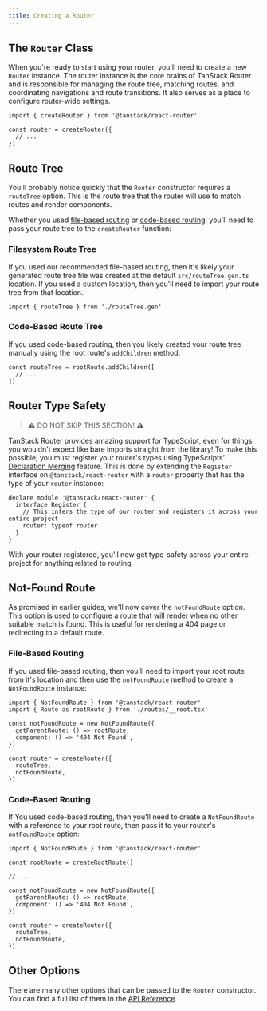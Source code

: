 ```yaml
---
title: Creating a Router
---
```


## The `Router` Class

When you're ready to start using your router, you'll need to create a new `Router` instance. The router instance is the core brains of TanStack Router and is responsible for managing the route tree, matching routes, and coordinating navigations and route transitions. It also serves as a place to configure router-wide settings.

```tsx
import { createRouter } from '@tanstack/react-router'

const router = createRouter({
  // ...
})
```

## Route Tree

You'll probably notice quickly that the `Router` constructor requires a `routeTree` option. This is the route tree that the router will use to match routes and render components.

Whether you used [file-based routing](./guide/route-trees) or [code-based routing](./guide/code-based-routing), you'll need to pass your route tree to the `createRouter` function:

### Filesystem Route Tree

If you used our recommended file-based routing, then it's likely your generated route tree file was created at the default `src/routeTree.gen.ts` location. If you used a custom location, then you'll need to import your route tree from that location.

```tsx
import { routeTree } from './routeTree.gen'
```

### Code-Based Route Tree

If you used code-based routing, then you likely created your route tree manually using the root route's `addChildren` method:

```tsx
const routeTree = rootRoute.addChildren([
  // ...
])
```

## Router Type Safety

> ⚠️ DO NOT SKIP THIS SECTION! ⚠️

TanStack Router provides amazing support for TypeScript, even for things you wouldn't expect like bare imports straight from the library! To make this possible, you must register your router's types using TypeScripts' [Declaration Merging](https://www.typescriptlang.org/docs/handbook/declaration-merging.html) feature. This is done by extending the `Register` interface on `@tanstack/react-router` with a `router` property that has the type of your `router` instance:

```tsx
declare module '@tanstack/react-router' {
  interface Register {
    // This infers the type of our router and registers it across your entire project
    router: typeof router
  }
}
```

With your router registered, you'll now get type-safety across your entire project for anything related to routing.

## Not-Found Route

As promised in earlier guides, we'll now cover the `notFoundRoute` option. This option is used to configure a route that will render when no other suitable match is found. This is useful for rendering a 404 page or redirecting to a default route.

### File-Based Routing

If you used file-based routing, then you'll need to import your root route from it's location and then use the `notFoundRoute` method to create a `NotFoundRoute` instance:

```tsx
import { NotFoundRoute } from '@tanstack/react-router'
import { Route as rootRoute } from './routes/__root.tsx'

const notFoundRoute = new NotFoundRoute({
  getParentRoute: () => rootRoute,
  component: () => '404 Not Found',
})

const router = createRouter({
  routeTree,
  notFoundRoute,
})
```

### Code-Based Routing

If You used code-based routing, then you'll need to create a `NotFoundRoute` with a reference to your root route, then pass it to your router's `notFoundRoute` option:

```tsx
import { NotFoundRoute } from '@tanstack/react-router'

const rootRoute = createRootRoute()

// ...

const notFoundRoute = new NotFoundRoute({
  getParentRoute: () => rootRoute,
  component: () => '404 Not Found',
})

const router = createRouter({
  routeTree,
  notFoundRoute,
})
```

## Other Options

There are many other options that can be passed to the `Router` constructor. You can find a full list of them in the [API Reference](../api/router/RouterOptionsType).
